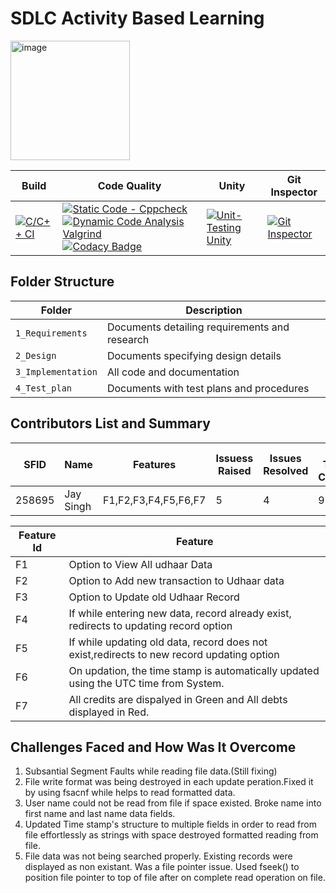 # SDLC Activity Based Learning

<img width="191" alt="image" src="https://user-images.githubusercontent.com/81297719/115018106-1441a080-9ed5-11eb-89bf-ec31c3232cb0.png">



Build | Code Quality | Unity | Git Inspector
------|----------|-------|--------------
[![C/C++ CI](https://github.com/codemonk-007/LnT_Mini-Project1/actions/workflows/c-cpp.yml/badge.svg)](https://github.com/codemonk-007/LnT_Mini-Project1/actions/workflows/c-cpp.yml)| [![Static Code - Cppcheck](https://github.com/codemonk-007/LnT_Mini-Project1/actions/workflows/cpp-check.yml/badge.svg)](https://github.com/codemonk-007/LnT_Mini-Project1/actions/workflows/cpp-check.yml)  [![Dynamic Code Analysis Valgrind](https://github.com/codemonk-007/LnT_Mini-Project1/actions/workflows/valgrind.yml/badge.svg)](https://github.com/codemonk-007/LnT_Mini-Project1/actions/workflows/valgrind.yml) [![Codacy Badge](https://app.codacy.com/project/badge/Grade/54fefb0885f6495ab4e1153c3183bc79)](https://www.codacy.com/gh/codemonk-007/LnT_Mini-Project1/dashboard?utm_source=github.com&amp;utm_medium=referral&amp;utm_content=codemonk-007/LnT_Mini-Project1&amp;utm_campaign=Badge_Grade)| [![Unit-Testing Unity](https://github.com/codemonk-007/LnT_Mini-Project1/actions/workflows/unity.yml/badge.svg)](https://github.com/codemonk-007/LnT_Mini-Project1/actions/workflows/unity.yml)| [![Git Inspector](https://github.com/codemonk-007/LnT_Mini-Project1/actions/workflows/gir_inspect.yml/badge.svg)](https://github.com/codemonk-007/LnT_Mini-Project1/actions/workflows/gir_inspect.yml)|


## Folder Structure
Folder             | Description
-------------------| -----------------------------------------
`1_Requirements`   | Documents detailing requirements and research
`2_Design`         | Documents specifying design details
`3_Implementation` | All code and documentation
`4_Test_plan`      | Documents with test plans and procedures

## Contributors List and Summary

SFID  |  Name   |    Features    | Issuess Raised |Issues Resolved|No Test Cases|Test Case Pass
-------|---------|----------------|----------------|---------------|-------------|--------------
258695 | Jay Singh  | F1,F2,F3,F4,F5,F6,F7    | 5    | 4 |9 |6
   

| Feature Id | Feature |
| -----------|---------|
|F1| Option to View All udhaar Data |
|F2| Option to Add new transaction to Udhaar data|
|F3| Option to Update old Udhaar Record |
|F4| If while entering new data, record already exist, redirects to updating record option|
|F5| If while updating old data, record does not exist,redirects to new record updating option|
|F6| On updation, the time stamp is automatically updated using the UTC time from System.|
|F7| All credits are dispalyed in Green and All  debts displayed in Red.

## Challenges Faced and How Was It Overcome

1. Subsantial Segment Faults while reading file data.(Still fixing)
2. File write format was being destroyed in each update peration.Fixed it by using fsacnf while helps to read formatted data.
3. User name could not be read from file if space existed. Broke name into first name and last name data fields.
4. Updated Time stamp's structure to multiple fields in order to read from file effortlessly as strings with space destroyed formatted reading from file.
5. File data was not being searched properly. Existing records were displayed as non existant. Was a file pointer issue. Used fseek() to position file pointer to top of file after on complete read operation on file.



